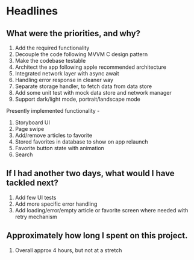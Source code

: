 # Headlines

## What were the priorities, and why?


1. Add the required functionality
2. Decouple the code following MVVM C design pattern
3. Make the codebase testable
4. Architect the app following apple recommended architecture
5. Integrated network layer with async await
6. Handling error response in cleaner way
7. Separate storage handler, to fetch data from data store
8. Add some unit test with mock data store and network manager
9. Support dark/light mode, portrait/landscape mode

Presently implemented functionality -
1. Storyboard UI
2. Page swipe
3. Add/remove articles to favorite
4. Stored favorites in database to show on app relaunch
5. Favorite button state with animation
6. Search

## If I had another two days, what would I have tackled next?

1. Add few UI tests
2. Add more specific error handling
3. Add loading/error/empty article or favorite screen where needed with retry mechanism


## Approximately how long I spent on this project.


1. Overall approx 4 hours, but not at a stretch 
